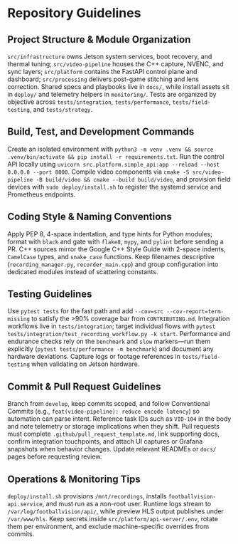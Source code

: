 # Repository Guidelines

## Project Structure & Module Organization
`src/infrastructure` owns Jetson system services, boot recovery, and thermal tuning; `src/video-pipeline` houses the C++ capture, NVENC, and sync layers; `src/platform` contains the FastAPI control plane and dashboard; `src/processing` delivers post-game stitching and lens correction. Shared specs and playbooks live in `docs/`, while install assets sit in `deploy/` and telemetry helpers in `monitoring/`. Tests are organized by objective across `tests/integration`, `tests/performance`, `tests/field-testing`, and `tests/strategy`.

## Build, Test, and Development Commands
Create an isolated environment with `python3 -m venv .venv && source .venv/bin/activate && pip install -r requirements.txt`. Run the control API locally using `uvicorn src.platform.simple_api:app --reload --host 0.0.0.0 --port 8000`. Compile video components via `cmake -S src/video-pipeline -B build/video && cmake --build build/video`, and provision field devices with `sudo deploy/install.sh` to register the systemd service and Prometheus endpoints.

## Coding Style & Naming Conventions
Apply PEP 8, 4-space indentation, and type hints for Python modules; format with `black` and gate with `flake8`, `mypy`, and `pylint` before sending a PR. C++ sources mirror the Google C++ Style Guide with 2-space indents, `CamelCase` types, and `snake_case` functions. Keep filenames descriptive (`recording_manager.py`, `recorder_main.cpp`) and group configuration into dedicated modules instead of scattering constants.

## Testing Guidelines
Use `pytest tests` for the fast path and add `--cov=src --cov-report=term-missing` to satisfy the >90% coverage bar from `CONTRIBUTING.md`. Integration workflows live in `tests/integration`; target individual flows with `pytest tests/integration/test_recording_workflow.py -k start`. Performance and endurance checks rely on the `benchmark` and `slow` markers—run them explicitly (`pytest tests/performance -m benchmark`) and document any hardware deviations. Capture logs or footage references in `tests/field-testing` when validating on Jetson hardware.

## Commit & Pull Request Guidelines
Branch from `develop`, keep commits scoped, and follow Conventional Commits (e.g., `feat(video-pipeline): reduce encode latency`) so automation can parse intent. Reference task IDs such as `VID-104` in the body and note telemetry or storage implications when they shift. Pull requests must complete `.github/pull_request_template.md`, link supporting docs, confirm integration touchpoints, and attach UI captures or Grafana snapshots when behavior changes. Update relevant READMEs or `docs/` pages before requesting review.

## Operations & Monitoring Tips
`deploy/install.sh` provisions `/mnt/recordings`, installs `footballvision-api.service`, and must run as a non-root user. Runtime logs stream to `/var/log/footballvision/api/`, while preview HLS output publishes under `/var/www/hls`. Keep secrets inside `src/platform/api-server/.env`, rotate them per environment, and exclude machine-specific overrides from commits.
